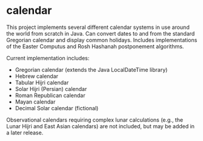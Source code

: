 # calendar

This project implements several different calendar systems in use around the world from scratch in Java. Can convert dates to and from the standard Gregorian calendar and display common holidays. Includes implementations of the Easter Computus and Rosh Hashanah postponement algorithms.

Current implementation includes:
- Gregorian calendar (extends the Java LocalDateTime library)
- Hebrew calendar
- Tabular Hijri calendar
- Solar Hijri (Persian) calendar
- Roman Republican calendar
- Mayan calendar
- Decimal Solar calendar (fictional)

Observational calendars requiring complex lunar calculations (e.g., the Lunar Hijri and East Asian calendars) are not included, but may be added in a later release.
